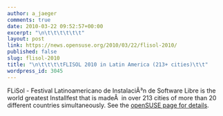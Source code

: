```yaml
---
author: a_jaeger
comments: true
date: 2010-03-22 09:52:57+00:00
excerpt: "\n\t\t\t\t\t\t"
layout: post
link: https://news.opensuse.org/2010/03/22/flisol-2010/
published: false
slug: flisol-2010
title: "\n\t\t\t\tFLISOL 2010 in Latin America (213+ cities)\t\t"
wordpress_id: 3045
---
```

FLiSol - Festival Latinoamericano de InstalaciÃ³n de Software Libre is  the world greatest Installfest that is madeÂ  in over 213 cities of more than 20 different  countries simultaneously. See the [openSUSE page for details](http://en.opensuse.org/Marketing_Team/Events/FLISOL_10).		
